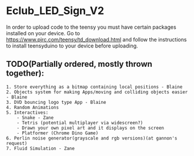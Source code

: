 # Eclub_LED_Sign_V2

In order to upload code to the teensy you must have certain packages installed on your device.
Go to https://www.pjrc.com/teensy/td_download.html and follow the instructions to install 
teensyduino to your device before uploading.

## TODO(Partially ordered, mostly thrown together): 
    1. Store everything as a bitmap containing local positions - Blaine
    2. Objects system for making Apps/moving and colliding objects easier - Blaine
    3. DVD bouncing logo type App - Blaine
    4. Random Animations
    5. Interactives:
        - Snake - Zane
        - Tetris (potential multiplayer via widescreen?)
        - Drawn your own pixel art and it displays on the screen
        - Platformer (Chrome Dino Game)
    6. Perlin noise generator(grayscale and rgb versions)(at gannon's request)
    7. Fluid Simulation - Zane
